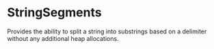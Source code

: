 # StringSegments
Provides the ability to split a string into substrings based on a delimiter without any additional heap allocations.
